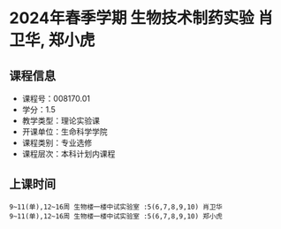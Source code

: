 # 2024年春季学期 生物技术制药实验 肖卫华, 郑小虎






## 课程信息

- 课程号：008170.01
- 学分：1.5
- 教学类型：理论实验课
- 开课单位：生命科学学院
- 课程类别：专业选修
- 课程层次：本科计划内课程

## 上课时间

```
9~11(单),12~16周 生物楼一楼中试实验室 :5(6,7,8,9,10) 肖卫华
9~11(单),12~16周 生物楼一楼中试实验室 :5(6,7,8,9,10) 郑小虎
```


